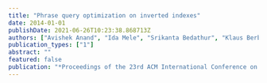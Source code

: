```yaml
---
title: "Phrase query optimization on inverted indexes"
date: 2014-01-01
publishDate: 2021-06-26T10:23:38.868713Z
authors: ["Avishek Anand", "Ida Mele", "Srikanta Bedathur", "Klaus Berberich"]
publication_types: ["1"]
abstract: ""
featured: false
publication: "*Proceedings of the 23rd ACM International Conference on Conference on Information and Knowledge Management*"
---
```


